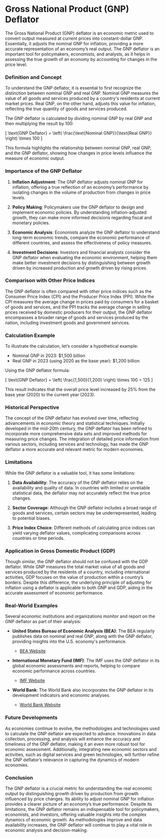# Gross National Product (GNP) Deflator

The Gross National Product (GNP) deflator is an economic metric used to convert output measured at current prices into constant-dollar GNP. Essentially, it adjusts the nominal GNP for inflation, providing a more accurate representation of an economy’s real output. The GNP deflator is an important tool for policymakers, economists, and analysts, as it helps in assessing the true growth of an economy by accounting for changes in the price level.

### Definition and Concept

To understand the GNP deflator, it is essential to first recognize the distinction between nominal GNP and real GNP. Nominal GNP measures the value of all goods and services produced by a country's residents at current market prices. Real GNP, on the other hand, adjusts this value for inflation, reflecting the true quantity of goods and services produced. 

The GNP deflator is calculated by dividing nominal GNP by real GNP and then multiplying the result by 100:

\[ \text{GNP Deflator} = \left( \frac{\text{Nominal GNP}}{\text{Real GNP}} \right) \times 100 \]

This formula highlights the relationship between nominal GNP, real GNP, and the GNP deflator, showing how changes in price levels influence the measure of economic output.

### Importance of the GNP Deflator

1. **Inflation Adjustment**: The GNP deflator adjusts nominal GNP for inflation, offering a true reflection of an economy’s performance by isolating changes in the volume of production from changes in price levels.

2. **Policy Making**: Policymakers use the GNP deflator to design and implement economic policies. By understanding inflation-adjusted growth, they can make more informed decisions regarding fiscal and monetary policies.

3. **Economic Analysis**: Economists analyze the GNP deflator to understand long-term economic trends, compare the economic performance of different countries, and assess the effectiveness of policy measures.

4. **Investment Decisions**: Investors and financial analysts consider the GNP deflator when evaluating the economic environment, helping them make better investment decisions by distinguishing between growth driven by increased production and growth driven by rising prices.

### Comparison with Other Price Indices

The GNP deflator is often compared with other price indices such as the Consumer Price Index (CPI) and the Producer Price Index (PPI). While the CPI measures the average change in prices paid by consumers for a basket of goods and services, and the PPI tracks the average change in selling prices received by domestic producers for their output, the GNP deflator encompasses a broader range of goods and services produced by the nation, including investment goods and government services.

### Calculation Example

To illustrate the calculation, let’s consider a hypothetical example:

- Nominal GNP in 2023: $1,500 billion
- Real GNP in 2023 (using 2020 as the base year): $1,200 billion

Using the GNP deflator formula:

\[ \text{GNP Deflator} = \left( \frac{1,500}{1,200} \right) \times 100 = 125 \]

This result indicates that the overall price level increased by 25% from the base year (2020) to the current year (2023).

### Historical Perspective

The concept of the GNP deflator has evolved over time, reflecting advancements in economic theory and statistical techniques. Initially developed in the mid-20th century, the GNP deflator has been refined to incorporate more comprehensive data sets and improved methods for measuring price changes. The integration of detailed price information from various sectors, including services and technology, has made the GNP deflator a more accurate and relevant metric for modern economies.

### Limitations

While the GNP deflator is a valuable tool, it has some limitations:

1. **Data Availability**: The accuracy of the GNP deflator relies on the availability and quality of data. In countries with limited or unreliable statistical data, the deflator may not accurately reflect the true price changes.

2. **Sector Coverage**: Although the GNP deflator includes a broad range of goods and services, certain sectors may be underrepresented, leading to potential biases.

3. **Price Index Choice**: Different methods of calculating price indices can yield varying deflator values, complicating comparisons across countries or time periods.

### Application in Gross Domestic Product (GDP)

Though similar, the GNP deflator should not be confused with the GDP deflator. While GNP measures the total market value of all goods and services produced by the residents of a country, including international activities, GDP focuses on the value of production within a country’s borders. Despite this difference, the underlying principle of adjusting for inflation using a deflator is applicable to both GNP and GDP, aiding in the accurate assessment of economic performance.

### Real-World Examples

Several economic institutions and organizations monitor and report on the GNP deflator as part of their analysis:

- **United States Bureau of Economic Analysis (BEA)**: The BEA regularly publishes data on nominal and real GNP, along with the GNP deflator, providing insights into the U.S. economy's performance. 
  - [BEA Website](https://www.bea.gov/)
  
- **International Monetary Fund (IMF)**: The IMF uses the GNP deflator in its global economic assessments and reports, helping to compare economic performance across countries.
  - [IMF Website](https://www.imf.org/)
  
- **World Bank**: The World Bank also incorporates the GNP deflator in its development indicators and economic analyses.
  - [World Bank Website](https://www.worldbank.org/)

### Future Developments

As economies continue to evolve, the methodologies and technologies used to calculate the GNP deflator are expected to advance. Innovations in data collection, processing, and analysis will enhance the accuracy and timeliness of the GNP deflator, making it an even more robust tool for economic assessment. Additionally, integrating new economic sectors and activities, such as digital services and green technologies, will further refine the GNP deflator’s relevance in capturing the dynamics of modern economies.

### Conclusion

The GNP deflator is a crucial metric for understanding the real economic output by distinguishing growth driven by production from growth influenced by price changes. Its ability to adjust nominal GNP for inflation provides a clearer picture of an economy’s true performance. Despite its limitations, the GNP deflator remains an indispensable tool for policymakers, economists, and investors, offering valuable insights into the complex dynamics of economic growth. As methodologies improve and data availability increases, the GNP deflator will continue to play a vital role in economic analysis and decision-making.